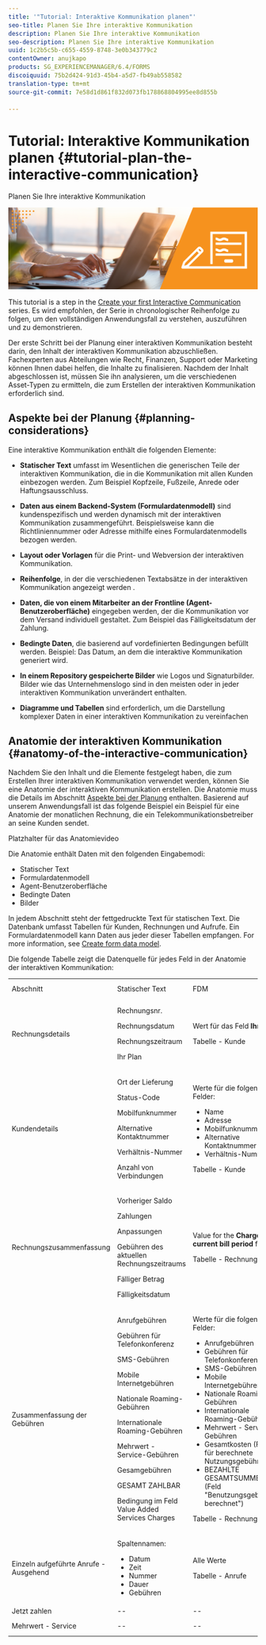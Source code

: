 ```yaml
---
title: '"Tutorial: Interaktive Kommunikation planen"'
seo-title: Planen Sie Ihre interaktive Kommunikation
description: Planen Sie Ihre interaktive Kommunikation
seo-description: Planen Sie Ihre interaktive Kommunikation
uuid: 1c2b5c5b-c655-4559-8748-3e0b343779c2
contentOwner: anujkapo
products: SG_EXPERIENCEMANAGER/6.4/FORMS
discoiquuid: 75b2d424-91d3-45b4-a5d7-fb49ab558582
translation-type: tm+mt
source-git-commit: 7e58d1d861f832d073fb178868804995ee8d855b

---
```



# Tutorial: Interaktive Kommunikation planen {#tutorial-plan-the-interactive-communication}

Planen Sie Ihre interaktive Kommunikation

![02-create-adaptive-form-main-image](assets/02-create-adaptive-form-main-image.png)

This tutorial is a step in the [Create your first Interactive Communication](/help/forms/using/create-your-first-interactive-communication.md) series. Es wird empfohlen, der Serie in chronologischer Reihenfolge zu folgen, um den vollständigen Anwendungsfall zu verstehen, auszuführen und zu demonstrieren.

Der erste Schritt bei der Planung einer interaktiven Kommunikation besteht darin, den Inhalt der interaktiven Kommunikation abzuschließen. Fachexperten aus Abteilungen wie Recht, Finanzen, Support oder Marketing können Ihnen dabei helfen, die Inhalte zu finalisieren. Nachdem der Inhalt abgeschlossen ist, müssen Sie ihn analysieren, um die verschiedenen Asset-Typen zu ermitteln, die zum Erstellen der interaktiven Kommunikation erforderlich sind.

## Aspekte bei der Planung {#planning-considerations}

Eine interaktive Kommunikation enthält die folgenden Elemente:

* **Statischer Text** umfasst im Wesentlichen die generischen Teile der interaktiven Kommunikation, die in die Kommunikation mit allen Kunden einbezogen werden. Zum Beispiel Kopfzeile, Fußzeile, Anrede oder Haftungsausschluss.
* **Daten aus einem Backend-System (Formulardatenmodell)** sind kundenspezifisch und werden dynamisch mit der interaktiven Kommunikation zusammengeführt. Beispielsweise kann die Richtliniennummer oder Adresse mithilfe eines Formulardatenmodells bezogen werden.
* **Layout oder Vorlagen** für die Print- und Webversion der interaktiven Kommunikation.
* **Reihenfolge**, in der die verschiedenen Textabsätze in der interaktiven Kommunikation angezeigt werden .
* **Daten, die von einem Mitarbeiter an der Frontline (Agent-Benutzeroberfläche)** eingegeben werden, der die Kommunikation vor dem Versand individuell gestaltet. Zum Beispiel das Fälligkeitsdatum der Zahlung.

* **Bedingte Daten**, die basierend auf vordefinierten Bedingungen befüllt werden. Beispiel: Das Datum, an dem die interaktive Kommunikation generiert wird.
* **In einem Repository gespeicherte Bilder** wie Logos und Signaturbilder. Bilder wie das Unternehmenslogo sind in den meisten oder in jeder interaktiven Kommunikation unverändert enthalten.
* **Diagramme und Tabellen** sind erforderlich, um die Darstellung komplexer Daten in einer interaktiven Kommunikation zu vereinfachen

## Anatomie der interaktiven Kommunikation {#anatomy-of-the-interactive-communication}

Nachdem Sie den Inhalt und die Elemente festgelegt haben, die zum Erstellen Ihrer interaktiven Kommunikation verwendet werden, können Sie eine Anatomie der interaktiven Kommunikation erstellen. Die Anatomie muss die Details im Abschnitt [Aspekte bei der Planung](/help/forms/using/planning-interactive-communications.md#planning-considerations) enthalten. Basierend auf unserem Anwendungsfall ist das folgende Beispiel ein Beispiel für eine Anatomie der monatlichen Rechnung, die ein Telekommunikationsbetreiber an seine Kunden sendet.

Platzhalter für das Anatomievideo

Die Anatomie enthält Daten mit den folgenden Eingabemodi:

* Statischer Text
* Formulardatenmodell
* Agent-Benutzeroberfläche
* Bedingte Daten
* Bilder 

In jedem Abschnitt steht der fettgedruckte Text für statischen Text. Die Datenbank umfasst Tabellen für Kunden, Rechnungen und Aufrufe. Ein Formulardatenmodell kann Daten aus jeder dieser Tabellen empfangen. For more information, see [Create form data model](/help/forms/using/create-form-data-model0.md).

Die folgende Tabelle zeigt die Datenquelle für jedes Feld in der Anatomie der interaktiven Kommunikation:

<table> 
 <tbody>
  <tr>
   <td>Abschnitt</td> 
   <td>Statischer Text</td> 
   <td>FDM </td> 
   <td>Agent-Benutzeroberfläche</td> 
   <td>Bilder </td> 
  </tr>
  <tr>
   <td>Rechnungsdetails</td> 
   <td><p>Rechnungsnr.</p> <p>Rechnungsdatum</p> <p>Rechnungszeitraum</p> <p>Ihr Plan</p> </td> 
   <td><p>Wert für das Feld <strong>Ihr Plan</strong></p> <p>Tabelle - Kunde</p> </td> 
   <td><p>Werte für die folgenden Felder:</p> 
    <ul> 
     <li>Rechnungsnr.</li> 
     <li>Rechnungsdatum</li> 
     <li>Rechnungszeitraum</li> 
    </ul> <p> </p> </td> 
   <td>--</td> 
  </tr>
  <tr>
   <td>Kundendetails</td> 
   <td><p>Ort der Lieferung</p> <p>Status-Code</p> <p>Mobilfunknummer</p> <p>Alternative Kontaktnummer</p> <p>Verhältnis-Nummer</p> <p>Anzahl von Verbindungen</p> </td> 
   <td><p>Werte für die folgenden Felder:</p> 
    <ul> 
     <li>Name</li> 
     <li>Adresse</li> 
     <li>Mobilfunknummer</li> 
     <li>Alternative Kontaktnummer</li> 
     <li>Verhältnis-Nummer</li> 
    </ul> <p>Tabelle - Kunde</p> </td> 
   <td><p>Werte für die folgenden Felder:</p> 
    <ul> 
     <li>Ort der Lieferung</li> 
     <li>Status-Code</li> 
     <li>Anzahl von Verbindungen</li> 
    </ul> </td> 
   <td>--</td> 
  </tr>
  <tr>
   <td>Rechnungszusammenfassung</td> 
   <td><p>Vorheriger Saldo</p> <p>Zahlungen</p> <p>Anpassungen</p> <p>Gebühren des aktuellen Rechnungszeitraums</p> <p>Fälliger Betrag</p> <p>Fälligkeitsdatum</p> </td> 
   <td><p>Value for the <strong>Charges current bill period </strong> field</p> <p>Tabelle - Rechnungen</p> </td> 
   <td><p>Werte für die folgenden Felder:</p> 
    <ul> 
     <li>Vorheriger Saldo</li> 
     <li>Zahlungen</li> 
     <li>Anpassungen</li> 
     <li>Fälliger Betrag</li> 
     <li>Fälligkeitsdatum</li> 
    </ul> </td> 
   <td>--</td> 
  </tr>
  <tr>
   <td>Zusammenfassung der Gebühren</td> 
   <td><p>Anrufgebühren</p> <p>Gebühren für Telefonkonferenz</p> <p>SMS-Gebühren </p> <p>Mobile Internetgebühren</p> <p>Nationale Roaming-Gebühren</p> <p>Internationale Roaming-Gebühren</p> <p>Mehrwert - Service-Gebühren</p> <p>Gesamgebühren</p> <p>GESAMT ZAHLBAR</p> <p>Bedingung im Feld Value Added Services Charges</p> </td> 
   <td><p>Werte für die folgenden Felder:</p> 
    <ul> 
     <li>Anrufgebühren</li> 
     <li>Gebühren für Telefonkonferenz</li> 
     <li>SMS-Gebühren </li> 
     <li>Mobile Internetgebühren</li> 
     <li>Nationale Roaming-Gebühren</li> 
     <li>Internationale Roaming-Gebühren</li> 
     <li>Mehrwert - Service-Gebühren</li> 
     <li>Gesamtkosten (Feld für berechnete Nutzungsgebühren)</li> 
     <li>BEZAHLTE GESAMTSUMME (Feld "Benutzungsgebühren berechnet")</li> 
    </ul> <p>Tabelle - Rechnungen</p> </td> 
   <td>Keine Felder</td> 
   <td>--</td> 
  </tr>
  <tr>
   <td>Einzeln aufgeführte Anrufe - Ausgehend</td> 
   <td><p>Spaltennamen:</p> 
    <ul> 
     <li>Datum</li> 
     <li>Zeit</li> 
     <li>Nummer</li> 
     <li>Dauer</li> 
     <li>Gebühren</li> 
    </ul> </td> 
   <td><p>Alle Werte</p> <p>Tabelle - Anrufe</p> </td> 
   <td>Keine Felder</td> 
   <td>--</td> 
  </tr>
  <tr>
   <td>Jetzt zahlen</td> 
   <td>--</td> 
   <td>--</td> 
   <td>--</td> 
   <td>PayNow</td> 
  </tr>
  <tr>
   <td>Mehrwert - Service</td> 
   <td>--</td> 
   <td>--</td> 
   <td>--</td> 
   <td>Mehrwert - Service</td> 
  </tr>
 </tbody>
</table>

